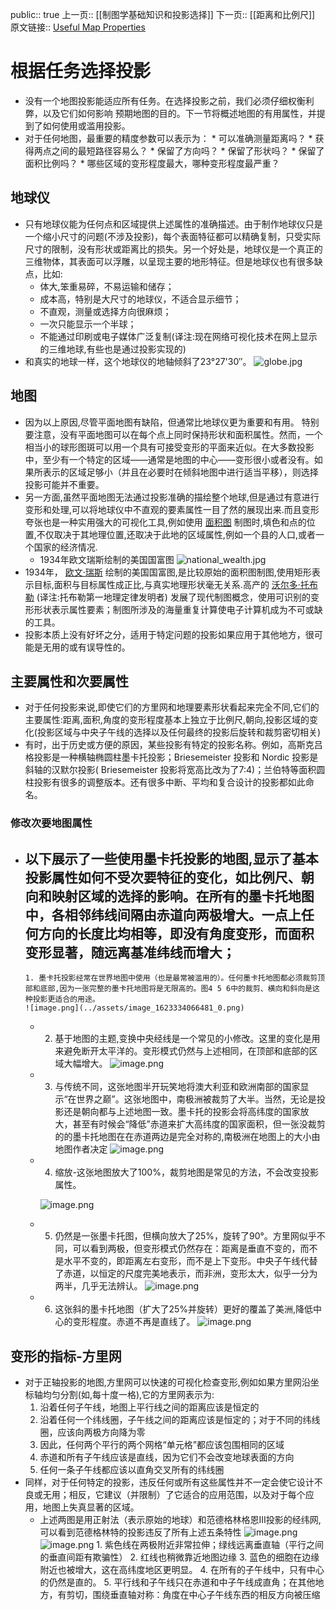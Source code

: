 public:: true
上一页:: [[制图学基础知识和投影选择]]
下一页:: [[距离和比例尺]]
原文链接:: [Useful Map Properties](https://web.archive.org/web/20180310221837/http://www.progonos.com/furuti/MapProj/Normal/CartDef/MapDef/mapDef.html)

# 根据任务选择投影
- 没有一个地图投影能适应所有任务。在选择投影之前，我们必须仔细权衡利弊，以及它们如何影响
  预期地图的目的。下一节将概述地图的有用属性，并提到了如何使用或滥用投影。
- 对于任何地图，最重要的精度参数可以表示为：
      * 可以准确测量距离吗？
      * 获得两点之间的最短路径容易么？
      * 保留了方向吗？
      * 保留了形状吗？
      * 保留了面积比例吗？
      * 哪些区域的变形程度最大，哪种变形程度最严重？
## 地球仪
- 只有地球仪能为任何点和区域提供上述属性的准确描述。由于制作地球仪只是一个缩小尺寸的问题(不涉及投影)，每个表面特征都可以精确复制，只受实际尺寸的限制，没有形状或距离比的损失。另一个好处是，地球仪是一个真正的三维物体，其表面可以浮雕，以呈现主要的地形特征。但是地球仪也有很多缺点，比如: 
  * 体大,笨重易碎，不易运输和储存；
  * 成本高，特别是大尺寸的地球仪，不适合显示细节；
  * 不直观，测量或选择方向很麻烦；
  * 一次只能显示一个半球；
  * 不能通过印刷或电子媒体广泛复制(译注:现在网络可视化技术在网上显示的三维地球,有些也是通过投影实现的)
- 和真实的地球一样，这个地球仪的地轴倾斜了23°27'30″。
  ![globe.jpg](../assets/globe_1623333169687_0.jpg)
## 地图
- 因为以上原因,尽管平面地图有缺陷，但通常比地球仪更为重要和有用。 特别要注意，没有平面地图可以在每个点上同时保持形状和面积属性。然而，一个相当小的球形图斑可以用一个具有可接受变形的平面来近似。在大多数投影中，至少有一个特定的区域——通常是地图的中心——变形很小或者没有。如果所表示的区域足够小（并且在必要时在倾斜地图中进行适当平移），则选择投影可能并不重要。
- 另一方面,虽然平面地图无法通过投影准确的描绘整个地球,但是通过有意进行变形和处理,可以将地球仪中不直观的要素属性一目了然的展现出来.而且变形夸张也是一种实用强大的可视化工具,例如使用
  [面积图](https://www.gislounge.com/area-cartograms-explored/) 制图时,填色和点的位置,不仅取决于其地理位置,还取决于此地的区域属性,例如一个县的人口,或者一个国家的经济情况.
	- 1934年欧文瑞斯绘制的美国国富图
	   ![national_wealth.jpg](../assets/national_wealth_1623333756230_0.jpg)
- 1934年， [欧文·瑞斯](http://wiki.gis.com/wiki/index.php/Erwin_Raisz) 绘制的美国国富图,是比较原始的面积图制图,使用矩形表示目标,面积与目标属性成正比,与真实地理形状毫无关系.高产的 [沃尔多·托布勒](http://wiki.gis.com/wiki/index.php/Waldo_R._Tobler) (译注:托布勒第一地理定律发明者)
  发展了现代制图概念，使用可识别的变形形状表示属性要素；制图所涉及的海量重复计算使电子计算机成为不可或缺的工具。
- 投影本质上没有好坏之分，适用于特定问题的投影如果应用于其他地方，很可能是无用的或有误导性的。
## 主要属性和次要属性
- 对于任何投影来说,即使它们的方里网和地理要素形状看起来完全不同,它们的主要属性:距离,面积,角度的变形程度基本上独立于比例尺,朝向,投影区域的变化(投影区域与中央子午线的选择以及任何最终的投影后旋转和裁剪密切相关)
- 有时，出于历史或方便的原因，某些投影有特定的投影名称。例如，高斯克吕格投影是一种横轴椭圆柱墨卡托投影；Briesemeister 投影和 Nordic 投影是斜轴的汉默尔投影( Briesemeister 投影将宽高比改为了7:4)；兰伯特等面积圆柱投影有很多的调整版本。还有很多中断、平均和复合设计的投影都如此命名。
### 修改次要地图属性
- 以下展示了一些使用墨卡托投影的地图,显示了基本投影属性如何不受次要特征的变化，如比例尺、朝向和映射区域的选择的影响。在所有的墨卡托地图中，各相邻纬线间隔由赤道向两极增大。一点上任何方向的长度比均相等，即没有角度变形，而面积变形显著，随远离基准纬线而增大；
	-
	  1. 墨卡托投影经常在世界地图中使用（也是最常被滥用的）。任何墨卡托地图都必须裁剪顶部和底部,因为一张完整的墨卡托地图将是无限高的。图4 5 6中的裁剪、横向和斜向是这种投影更适合的用途。
	  ![image.png](../assets/image_1623334066481_0.png)
	-
	  2. 基于地图的主题,变换中央经线是一个常见的小修改。这里的变化是用来避免断开太平洋的。变形模式仍然与上述相同，在顶部和底部的区域大幅增大。
	  ![image.png](../assets/image_1623334109201_0.png)
	-
	  3. 与传统不同，这张地图半开玩笑地将澳大利亚和欧洲南部的国家显示“在世界之巅”。这张地图中，南极洲被裁剪了大半。当然，无论是投影还是朝向都与上述地图一致。墨卡托的投影会将高纬度的国家放大，甚至有时候会“降低”赤道来扩大高纬度的国家面积，但一张没裁剪的的墨卡托地图在在赤道两边是完全对称的,南极洲在地图上的大小由地图作者决定 
	  ![image.png](../assets/image_1623334182773_0.png)
	-
	  4. 缩放-这张地图放大了100%，裁剪地图是常见的方法，不会改变投影属性。
	   
	  ![image.png](../assets/image_1623334224725_0.png)
	-
	  5. 仍然是一张墨卡托图，但横向放大了25%，旋转了90°。方里网似乎不同，可以看到两极，但变形模式仍然存在：距离是垂直不变的，而不是水平不变的，即距离左右变形，而不是上下变形。中央子午线代替了赤道，以恒定的尺度完美地表示，而非洲，变形太大，似乎一分为两半，几乎无法辨认。 
	  ![image.png](../assets/image_1623334268159_0.png)
	-
	  6. 这张斜的墨卡托地图（扩大了25%并旋转）更好的覆盖了美洲,降低中心的变形程度。赤道不再是直线了。
	  ![image.png](../assets/image_1623334290586_0.png)
## 变形的指标-方里网
- 对于正轴投影的地图,方里网可以快速的可视化检查变形,例如如果方里网沿坐标轴均匀分割(如,每十度一格),它的方里网表示为: 
  1. 沿着任何子午线，地图上平行线之间的距离应该是恒定的
  2. 沿着任何一个纬线圈，子午线之间的距离应该是恒定的；对于不同的纬线圈，应该向两极方向降为零
  3. 因此，任何两个平行的两个网格“单元格”都应该包围相同的区域
  4. 赤道和所有子午线应该是直线，因为它们不会改变地球表面的方向
  5. 任何一条子午线都应该以直角交叉所有的纬线圈
- 同样，对于任何特定的投影，违反任何或所有这些属性并不一定会使它设计不良或无用；相反，它建议（并限制）了它适合的应用范围，以及对于每个应用，地图上失真显著的区域。
	- 上述两图是用正射法（表示原始的地球）和范德格林格恩III投影的经纬网,可以看到范德格林特的投影违反了所有上述五条特性
	  ![image.png](../assets/image_1623334532137_0.png) ![image.png](../assets/image_1623334540763_0.png)
	      1. 紫色线在两极附近非常拉伸；绿线远离垂直轴（平行之间的垂直间距有欺骗性）
	      2. 红线也稍微靠近地图边缘
	      3. 蓝色的细胞在边缘附近也被增大，这在高纬度地区更明显。
	      4. 在所有的子午线中，只有中心的仍然是直的。
	      5. 平行线和子午线只在赤道和中子午线成直角；在其他地方，有剪切，围绕垂直轴对称：角度在中心子午线东西的相反方向被压缩